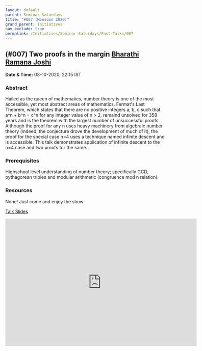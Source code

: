 ```yaml
---
layout: default
parent: Seminar Saturdays
title: "#007 (Monsoon 2020)"
grand_parent: Initiatives
nav_exclude: true
permalink: /Initiatives/Seminar-Saturdays/Past-Talks/007
---
```


(#007) **Two proofs in the margin** [Bharathi Ramana Joshi](https://bharathi.xyz/)
---------------

**Date & Time:** 03-10-2020, 22:15 IST

### Abstract
Hailed as the queen of mathematics, number theory is one of the most accessible, yet most abstract areas of mathematics. Fermat's Last Theorem, which states that there are no positive integers a, b, c such that a^n + b^n = c^n  for any integer value of n > 2, remaind unsolved for 358 years and is the theorem with the largest number of unsuccessful proofs. Although the proof for any n uses heavy machinery from algebraic number theory (indeed, the conjecture drove the development of much of it), the proof for the special case n=4 uses a technique named infinite descent and is accessible. This talk demonstrates application of infinite descent to the n=4 case and two proofs for the same.

### Prerequisites
Highschool level understanding of number theory; specifically GCD, pythagorean triples and modular arithmetic (congruence mod n relation).

### Resources
None! Just come and enjoy the show

[Talk Slides](talk_04_10_20_flt4.pdf)

<iframe width="600" height="400" src="https://www.youtube.com/embed/yU7YCuNdV3Q" frameborder="0" allow="accelerometer; autoplay; clipboard-write; encrypted-media; gyroscope; picture-in-picture" allowfullscreen></iframe>

